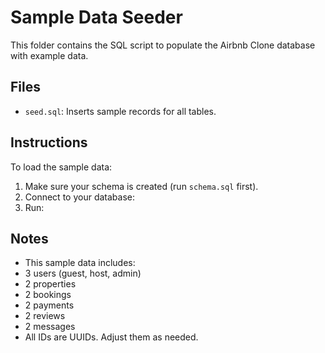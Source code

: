 # Sample Data Seeder

This folder contains the SQL script to populate the Airbnb Clone database with example data.

## Files

- `seed.sql`: Inserts sample records for all tables.

## Instructions

To load the sample data:

1. Make sure your schema is created (run `schema.sql` first).
2. Connect to your database:
3. Run:

## Notes

- This sample data includes:
- 3 users (guest, host, admin)
- 2 properties
- 2 bookings
- 2 payments
- 2 reviews
- 2 messages
- All IDs are UUIDs. Adjust them as needed.

